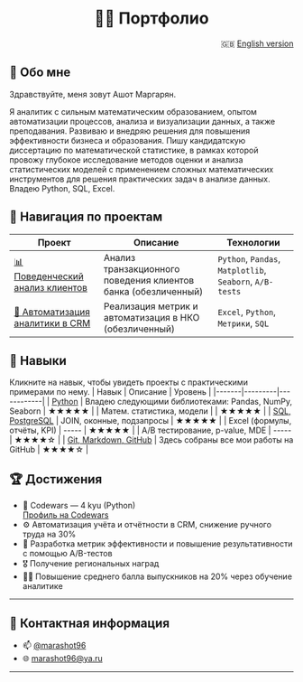#  <div align="center"> 👨‍💻 Портфолио </div>

<div align="right">
  
🇬🇧 [English version](README-EN.md)

</div>


## 👋 Обо мне

Здравствуйте, меня зовут Ашот Маргарян.

Я аналитик с сильным математическим образованием, опытом автоматизации процессов, анализа и визуализации данных, а также преподавания. Развиваю и внедряю решения для повышения эффективности бизнеса и образования. Пишу кандидатскую диссертацию по математической статистике, в рамках которой провожу глубокое исследование методов оценки и анализа статистических моделей с применением сложных математических инструментов для решения практических задач в анализе данных. Владею Python, SQL, Excel.


## 🧭 Навигация по проектам

| Проект | Описание | Технологии |
|--------|----------|------------|
| [📊 Поведенческий анализ клиентов](./projects/paysim_analysis/README.md) | Анализ транзакционного поведения клиентов банка (обезличенный) | `Python`, `Pandas`, `Matplotlib`, `Seaborn`, `A/B-tests` |
| [📁 Автоматизация аналитики в CRM](./projects/crm_automation/README.md) | Реализация метрик и автоматизация в НКО (обезличенный)| `Excel`, `Python`, `Метрики`, `SQL` |


## 🧰 Навыки

Кликните на навык, чтобы увидеть проекты с практическими примерами по нему.
| Навык | Описание | Уровень |
|-------|---------|------------|
| [Python](https://github.com/marashot96/Python-skills)  | Владею следующими библиотеками: Pandas, NumPy, Seaborn | ★★★★★ |
| Матем. статистика, модели |  |  ★★★★★ |
| [SQL, PostgreSQL](https://github.com/marashot96/SQL-Skills) | JOIN, оконные, подзапросы | ★★★★★ |
| Excel (формулы, отчёты, KPI) | ----- |  ★★★★★ |
| A/B тестирование, p-value, MDE | ----- | ★★★★☆ |
| [Git, Markdown, GitHub](https://github.com/marashot96/) | Здесь собраны все мои работы на GitHub | ★★★★☆ |


## 🏆 Достижения

- 🎯 Codewars — 4 kyu (Python)  
  [Профиль на Codewars](https://www.codewars.com/users/marashot96)  
- ⚙️ Автоматизация учёта и отчётности в CRM, снижение ручного труда на 30%
- 🧪 Разработка метрик эффективности и повышение результативности с помощью A/B-тестов
- 🎖️ Получение региональных наград
- 👨‍🏫 Повышение среднего балла выпускников на 20% через обучение аналитике  

---

## 💼 Контактная информация

- 📫 [@marashot96](https://t.me/marashot96)
- 🌐 [marashot96@ya.ru](mailto:marashot96@ya.ru)

---


